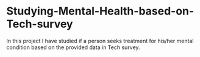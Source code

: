# Studying-Mental-Health-based-on-Tech-survey
In this project I have studied if a person seeks treatment for his/her mental condition based on the provided data in Tech survey.
